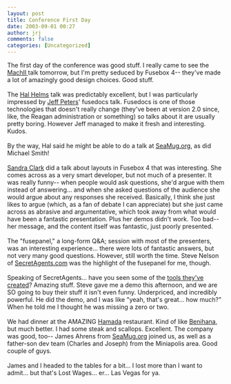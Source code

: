 ```yaml
---
layout: post
title: Conference First Day
date: 2003-09-01 00:27
author: jrj
comments: false
categories: [Uncategorized]
---
```

The first day of the conference was good stuff. I really came to see the <a href="http://fusebox.org/index.cfm?&amp;fuseaction=news.detail&amp;storyID=4" target="_blank">MachII </a>talk tomorrow, but I'm pretty seduced by Fusebox 4-- they've made a lot of amazingly good design choices. Good stuff.<br /><br />The <a href="http://www.halhelms.com/" target="_new">Hal Helms</a> talk was predictably excellent, but I was particularly impressed by <a href="http://www.grokfusebox.com/index.cfm?ref=ShowBlog" target="_blank">Jeff Peters</a>' fusedocs talk. Fusedocs is one of those technologies that doesn't really change (they've been at version 2.0 since, like, the Reagan administration or something) so talks about it are usually pretty boring. However Jeff managed to make it fresh and interesting. Kudos.<br /><br />By the way, Hal said he might be able to do a talk at <a href="http://www.seamug.org/" target="_blank">SeaMug.org</a>, as did Michael Smith!<br /><br /><a href="http://www.shayna.com/" target="_blank">Sandra Clark</a> did a talk about layouts in Fusebox 4 that was interesting. She comes across as a very smart developer, but not much of a presenter. It was really funny-- when people would ask questions, she'd argue with them instead of answering... and when she asked questions of the audience she would argue about any responses she received. Basically, I think she just likes to argue (which, as a fan of debate I can appreciate) but she just came across as abrasive and argumentative, which took away from what would have been a fantastic presentation. Plus her demos didn't work. Too bad-- her message, and the content itself was fantastic, just poorly presented.<br /><br />The "fusepanel," a long-form Q&amp;A; session with most of the presenters, was an interesting experience... there were lots of fantastic answers, but not very many good questions. However, still worth the time. Steve Nelson of <a href="http://www.secretagents.com/" target="_blank">SecretAgents.com</a> was the highlight of the fusepanel for me, though.<br /><br />Speaking of SecretAgents... have you seen some of the <a href="http://www.secretagents.com/index.cfm?&amp;fuseaction=tools.listtools" target="_blank">tools they've created</a>? Amazing stuff. Steve gave me a demo this afternoon, and we are SO going to buy their stuff it isn't even funny. Underpriced, and incredibly powerful. He did the demo, and I was like "yeah, that's great... how much?" When he told me I thought he was missing a zero or two.<br /><br />We had dinner at the AMAZING <a href="http://www.aaamenus.com/hamada.html" target="_blank">Hamada</a> restaurant. Kind of like <a href="http://www.benihana.com/tep_traditional.asp" target="_blank">Benihana</a>, but much better. I had some steak and scallops. Excellent. The company was good, too-- James Ahrens from <a href="http://www.seamug.org/" target="_blank">SeaMug.org</a> joined us, as well as a father-son dev team (Charles and Joseph)  from the Miniapolis area. Good couple of guys.<br /><br />James and I headed to the tables for a bit... I lost more than I want to admit... but that's Lost Wages... er... Las Vegas for ya.
